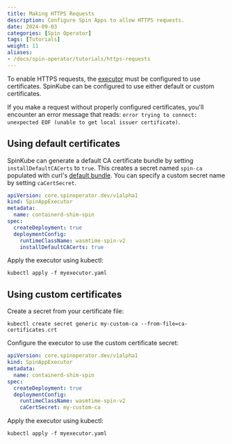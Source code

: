 ```yaml
---
title: Making HTTPS Requests
description: Configure Spin Apps to allow HTTPS requests.
date: 2024-09-03
categories: [Spin Operator]
tags: [Tutorials]
weight: 11
aliases:
- /docs/spin-operator/tutorials/https-requests
---
```


To enable HTTPS requests, the [executor](https://www.spinkube.dev/docs/glossary/#spin-app-executor-crd) must be configured to use certificates. SpinKube can be configured to use either default or custom certificates.

If you make a request without properly configured certificates, you'll encounter an error message that reads: `error trying to connect: unexpected EOF (unable to get local issuer certificate)`.

## Using default certificates

SpinKube can generate a default CA certificate bundle by setting `installDefaultCACerts` to `true`. This creates a secret named `spin-ca` populated with curl's [default bundle](https://curl.se/ca/cacert.pem). You can specify a custom secret name by setting `caCertSecret`.

```yaml
apiVersion: core.spinoperator.dev/v1alpha1
kind: SpinAppExecutor
metadata:
  name: containerd-shim-spin
spec:
  createDeployment: true
  deploymentConfig:
    runtimeClassName: wasmtime-spin-v2
    installDefaultCACerts: true
```

Apply the executor using kubectl:

```console
kubectl apply -f myexecutor.yaml
```

## Using custom certificates

Create a secret from your certificate file:

```console
kubectl create secret generic my-custom-ca --from-file=ca-certificates.crt
```

Configure the executor to use the custom certificate secret:

```yaml
apiVersion: core.spinoperator.dev/v1alpha1
kind: SpinAppExecutor
metadata:
  name: containerd-shim-spin
spec:
  createDeployment: true
  deploymentConfig:
    runtimeClassName: wasmtime-spin-v2
    caCertSecret: my-custom-ca
```

Apply the executor using kubectl:

```console
kubectl apply -f myexecutor.yaml
```
